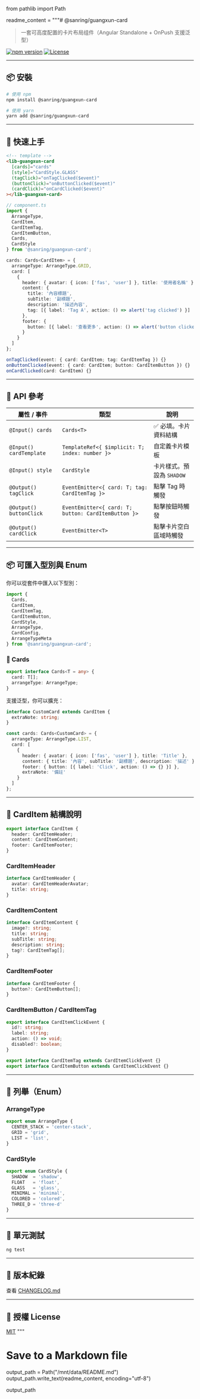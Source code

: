 from pathlib import Path

readme_content = """# @sanring/guangxun-card

> 一套可高度配置的卡片布局组件（Angular Standalone + OnPush 支援泛型）

[![npm version](https://img.shields.io/npm/v/@sanring/guangxun-card)](https://www.npmjs.com/package/@sanring/guangxun-card)
[![License](https://img.shields.io/npm/l/@sanring/guangxun-card)](LICENSE)

---

## 📦 安裝

```bash
# 使用 npm
npm install @sanring/guangxun-card

# 使用 yarn
yarn add @sanring/guangxun-card
```

---

## 🚀 快速上手

```html
<!-- template -->
<lib-guangxun-card
  [cards]="cards"
  [style]="CardStyle.GLASS"
  (tagClick)="onTagClicked($event)"
  (buttonClick)="onButtonClicked($event)"
  (cardClick)="onCardClicked($event)"
></lib-guangxun-card>
```

```ts
// component.ts
import {
  ArrangeType,
  CardItem,
  CardItemTag,
  CardItemButton,
  Cards,
  CardStyle
} from '@sanring/guangxun-card';

cards: Cards<CardItem> = {
  arrangeType: ArrangeType.GRID,
  card: [
    {
      header: { avatar: { icon: ['fas', 'user'] }, title: '使用者名稱' },
      content: {
        title: '內容標題',
        subTitle: '副標題',
        description: '描述內容',
        tag: [{ label: 'Tag A', action: () => alert('tag clicked') }]
      },
      footer: {
        button: [{ label: '查看更多', action: () => alert('button clicked') }]
      }
    }
  ]
};

onTagClicked(event: { card: CardItem; tag: CardItemTag }) {}
onButtonClicked(event: { card: CardItem; button: CardItemButton }) {}
onCardClicked(card: CardItem) {}
```

---

## 🧩 API 參考

| 屬性 / 事件 | 類型 | 說明 |
|-------------|------|------|
| `@Input() cards` | `Cards<T>` | ✅ 必填。卡片資料結構 |
| `@Input() cardTemplate` | `TemplateRef<{ $implicit: T; index: number }>` | 自定義卡片模板 |
| `@Input() style` | `CardStyle` | 卡片樣式。預設為 `SHADOW` |
| `@Output() tagClick` | `EventEmitter<{ card: T; tag: CardItemTag }>` | 點擊 Tag 時觸發 |
| `@Output() buttonClick` | `EventEmitter<{ card: T; button: CardItemButton }>` | 點擊按鈕時觸發 |
| `@Output() cardClick` | `EventEmitter<T>` | 點擊卡片空白區域時觸發 |

---

## 📦 可匯入型別與 Enum

你可以從套件中匯入以下型別：

```ts
import {
  Cards,
  CardItem,
  CardItemTag,
  CardItemButton,
  CardStyle,
  ArrangeType,
  CardConfig,
  ArrangeTypeMeta
} from '@sanring/guangxun-card';
```

### 🧾 Cards<T>

```ts
export interface Cards<T = any> {
  card: T[];
  arrangeType: ArrangeType;
}
```

支援泛型，你可以擴充：

```ts
interface CustomCard extends CardItem {
  extraNote: string;
}

const cards: Cards<CustomCard> = {
  arrangeType: ArrangeType.LIST,
  card: [
    {
      header: { avatar: { icon: ['fas', 'user'] }, title: 'Title' },
      content: { title: '內容', subTitle: '副標題', description: '描述' },
      footer: { button: [{ label: 'Click', action: () => {} }] },
      extraNote: '備註'
    }
  ]
};
```

---

## 🎴 CardItem 結構說明

```ts
export interface CardItem {
  header: CardItemHeader;
  content: CardItemContent;
  footer: CardItemFooter;
}
```

### CardItemHeader

```ts
interface CardItemHeader {
  avatar: CardItemHeaderAvatar;
  title: string;
}
```

### CardItemContent

```ts
interface CardItemContent {
  image?: string;
  title: string;
  subTitle: string;
  description: string;
  tag?: CardItemTag[];
}
```

### CardItemFooter

```ts
interface CardItemFooter {
  button?: CardItemButton[];
}
```

### CardItemButton / CardItemTag

```ts
export interface CardItemClickEvent {
  id?: string;
  label: string;
  action: () => void;
  disabled?: boolean;
}

export interface CardItemTag extends CardItemClickEvent {}
export interface CardItemButton extends CardItemClickEvent {}
```

---

## 🎨 列舉（Enum）

### ArrangeType

```ts
export enum ArrangeType {
  CENTER_STACK = 'center-stack',
  GRID = 'grid',
  LIST = 'list',
}
```

### CardStyle

```ts
export enum CardStyle {
  SHADOW  = 'shadow',
  FLOAT   = 'float',
  GLASS   = 'glass',
  MINIMAL = 'minimal',
  COLORED = 'colored',
  THREE_D = 'three-d'
}
```

---

## 🧪 單元測試

```bash
ng test
```

---

## 📝 版本紀錄

查看 [CHANGELOG.md](./CHANGELOG.md)

---

## 🪪 授權 License

[MIT](./LICENSE)
"""

# Save to a Markdown file
output_path = Path("/mnt/data/README.md")
output_path.write_text(readme_content, encoding="utf-8")

output_path
